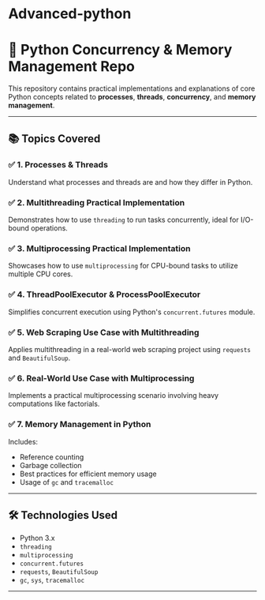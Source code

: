 # Advanced-python
# 🧠 Python Concurrency & Memory Management Repo

This repository contains practical implementations and explanations of core Python concepts related to **processes**, **threads**, **concurrency**, and **memory management**.

---

## 📚 Topics Covered

### ✅ 1. Processes & Threads  
Understand what processes and threads are and how they differ in Python.

### ✅ 2. Multithreading Practical Implementation  
Demonstrates how to use `threading` to run tasks concurrently, ideal for I/O-bound operations.

### ✅ 3. Multiprocessing Practical Implementation  
Showcases how to use `multiprocessing` for CPU-bound tasks to utilize multiple CPU cores.

### ✅ 4. ThreadPoolExecutor & ProcessPoolExecutor  
Simplifies concurrent execution using Python's `concurrent.futures` module.

### ✅ 5. Web Scraping Use Case with Multithreading  
Applies multithreading in a real-world web scraping project using `requests` and `BeautifulSoup`.

### ✅ 6. Real-World Use Case with Multiprocessing  
Implements a practical multiprocessing scenario involving heavy computations like factorials.

### ✅ 7. Memory Management in Python  
Includes:
- Reference counting
- Garbage collection
- Best practices for efficient memory usage
- Usage of `gc` and `tracemalloc`

---

## 🛠 Technologies Used

- Python 3.x
- `threading`
- `multiprocessing`
- `concurrent.futures`
- `requests`, `BeautifulSoup`
- `gc`, `sys`, `tracemalloc`

---

